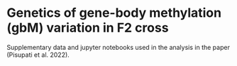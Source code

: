# Genetics of gene-body methylation (gbM) variation in F2 cross

Supplementary data and jupyter notebooks used in the analysis in the paper (Pisupati et al. 2022).



